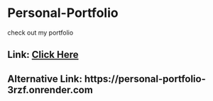 # Personal-Portfolio
<p>check out my portfolio</p>
<h2>Link: <a href="https://personal-portfolio-3rzf.onrender.com">Click Here</a></h2>
<h2>Alternative Link: <span>https://personal-portfolio-3rzf.onrender.com</span></h2>
